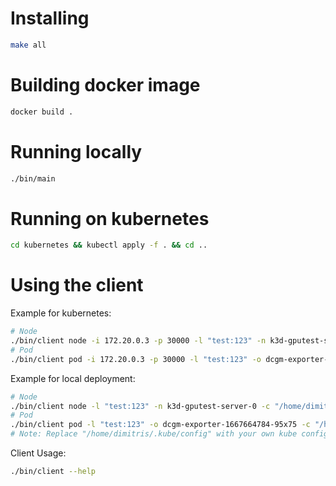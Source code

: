 # Installing

```sh
make all
```

# Building docker image
```sh
docker build .
```

# Running locally
```sh
./bin/main
```

# Running on kubernetes
```sh
cd kubernetes && kubectl apply -f . && cd .. 
```

# Using the client 
Example for kubernetes:
```sh
# Node
./bin/client node -i 172.20.0.3 -p 30000 -l "test:123" -n k3d-gputest-server-0
# Pod
./bin/client pod -i 172.20.0.3 -p 30000 -l "test:123" -o dcgm-exporter-1667664784-95x75 
```

Example for local deployment:
```sh
# Node
./bin/client node -l "test:123" -n k3d-gputest-server-0 -c "/home/dimitris/.kube/config"
# Pod
./bin/client pod -l "test:123" -o dcgm-exporter-1667664784-95x75 -c "/home/dimitris/.kube/config"
# Note: Replace "/home/dimitris/.kube/config" with your own kube config path
```

Client Usage:
```sh
./bin/client --help
```
